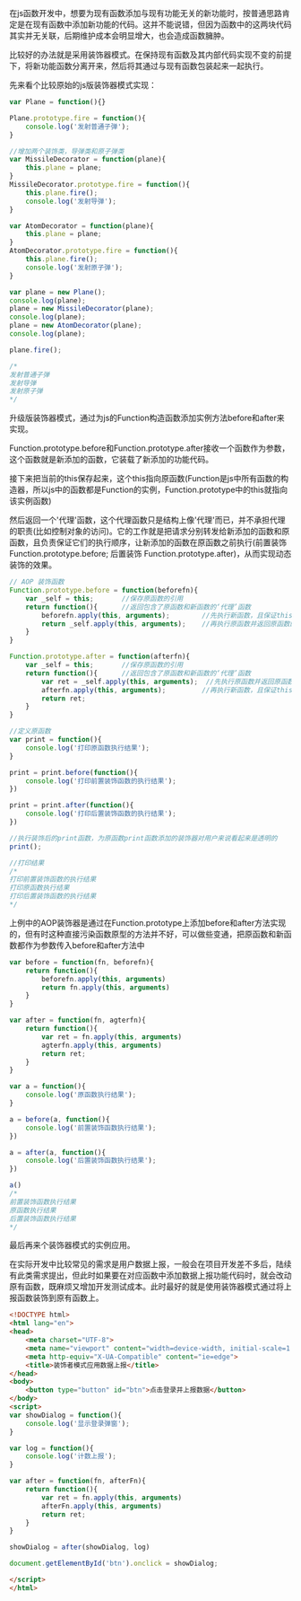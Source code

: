 在js函数开发中，想要为现有函数添加与现有功能无关的新功能时，按普通思路肯定是在现有函数中添加新功能的代码。这并不能说错，但因为函数中的这两块代码其实并无关联，后期维护成本会明显增大，也会造成函数臃肿。

比较好的办法就是采用装饰器模式。在保持现有函数及其内部代码实现不变的前提下，将新功能函数分离开来，然后将其通过与现有函数包装起来一起执行。

先来看个比较原始的js版装饰器模式实现：
```javascript
var Plane = function(){}

Plane.prototype.fire = function(){
    console.log('发射普通子弹');
}

//增加两个装饰类，导弹类和原子弹类
var MissileDecorator = function(plane){
    this.plane = plane;
}
MissileDecorator.prototype.fire = function(){
    this.plane.fire();
    console.log('发射导弹');
}

var AtomDecorator = function(plane){
    this.plane = plane;
}
AtomDecorator.prototype.fire = function(){
    this.plane.fire();
    console.log('发射原子弹');
}

var plane = new Plane();
console.log(plane);
plane = new MissileDecorator(plane);
console.log(plane);
plane = new AtomDecorator(plane);
console.log(plane);

plane.fire();

/*
发射普通子弹
发射导弹
发射原子弹
*/
```

升级版装饰器模式，通过为js的Function构造函数添加实例方法before和after来实现。

Function.prototype.before和Function.prototype.after接收一个函数作为参数，这个函数就是新添加的函数，它装载了新添加的功能代码。

接下来把当前的this保存起来，这个this指向原函数(Function是js中所有函数的构造器，所以js中的函数都是Function的实例，Function.prototype中的this就指向该实例函数)

然后返回一个'代理'函数，这个代理函数只是结构上像'代理'而已，并不承担代理的职责(比如控制对象的访问)。它的工作就是把请求分别转发给新添加的函数和原函数，且负责保证它们的执行顺序，让新添加的函数在原函数之前执行(前置装饰 Function.prototype.before; 后置装饰 Function.prototype.after)，从而实现动态装饰的效果。
```javascript
// AOP 装饰函数
Function.prototype.before = function(beforefn){
    var _self = this;       //保存原函数的引用
    return function(){      //返回包含了原函数和新函数的‘代理’函数
        beforefn.apply(this, arguments);        //先执行新函数，且保证this不会被劫持，新函数接受的参数也会原封不动的传入原函数，新函数在原函数之前执行
        return _self.apply(this, arguments);    //再执行原函数并返回原函数的执行结果，并保证this不被劫持
    }
}

Function.prototype.after = function(afterfn){
    var _self = this;       //保存原函数的引用
    return function(){      //返回包含了原函数和新函数的‘代理’函数
        var ret = _self.apply(this, arguments);  //先执行原函数并返回原函数的执行结果，并保证this不被劫持，原函数执行的结果会赋值给ret变量，交由'代理'函数最后return
        afterfn.apply(this, arguments);         //再执行新函数，且保证this不会被劫持，新函数接受的参数也会原封不动的传入原函数，新函数在原函数之前执行      
        return ret;    
    }
}

//定义原函数
var print = function(){
    console.log('打印原函数执行结果');
}

print = print.before(function(){
    console.log('打印前置装饰函数的执行结果');
})

print = print.after(function(){
    console.log('打印后置装饰函数的执行结果');
})

//执行装饰后的print函数，为原函数print函数添加的装饰器对用户来说看起来是透明的
print();

//打印结果
/*
打印前置装饰函数的执行结果
打印原函数执行结果
打印后置装饰函数的执行结果
*/
```

上例中的AOP装饰器是通过在Function.prototype上添加before和after方法实现的，但有时这种直接污染函数原型的方法并不好，可以做些变通，把原函数和新函数都作为参数传入before和after方法中

```javascript
var before = function(fn, beforefn){
    return function(){
        beforefn.apply(this, arguments)
        return fn.apply(this, arguments)
    }
}

var after = function(fn, agterfn){
    return function(){
        var ret = fn.apply(this, arguments)
        agterfn.apply(this, arguments)
        return ret;
    }
}

var a = function(){
    console.log('原函数执行结果');
}

a = before(a, function(){
    console.log('前置装饰函数执行结果');
})

a = after(a, function(){
    console.log('后置装饰函数执行结果');
})

a()
/*
前置装饰函数执行结果
原函数执行结果
后置装饰函数执行结果
*/
```

最后再来个装饰器模式的实例应用。

在实际开发中比较常见的需求是用户数据上报，一般会在项目开发差不多后，陆续有此类需求提出，但此时如果要在对应函数中添加数据上报功能代码时，就会改动原有函数，既麻烦又增加开发测试成本。此时最好的就是使用装饰器模式通过将上报函数装饰到原有函数上。

```html
<!DOCTYPE html>
<html lang="en">
<head>
    <meta charset="UTF-8">
    <meta name="viewport" content="width=device-width, initial-scale=1.0">
    <meta http-equiv="X-UA-Compatible" content="ie=edge">
    <title>装饰者模式应用数据上报</title>
</head>
<body>
    <button type="button" id="btn">点击登录并上报数据</button>
</body>
<script>
var showDialog = function(){
    console.log('显示登录弹窗');
}

var log = function(){
    console.log('计数上报');
}

var after = function(fn, afterFn){
    return function(){
        var ret = fn.apply(this, arguments)
        afterFn.apply(this, arguments)
        return ret;
    }
}

showDialog = after(showDialog, log)

document.getElementById('btn').onclick = showDialog;

</script>
</html>
```


